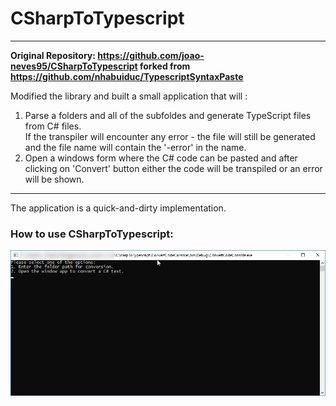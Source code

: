 # CSharpToTypescript

----

**Original Repository:  https://github.com/joao-neves95/CSharpToTypescript forked from https://github.com/nhabuiduc/TypescriptSyntaxPaste**

Modified the library and built a small application that will : 
 1. Parse a folders and all of the subfoldes and generate TypeScript files from C# files.<br/>
   If the transpiler will encounter any error - the file will still be generated and the file name will contain the '-error' in the name.
 2. Open a windows form where the C# code can be pasted and after clicking on 'Convert' button either the code will be transpiled or an error will be shown.</br>
--- 

The application is a quick-and-dirty implementation.

### How to use CSharpToTypescript:

![Screenshot](ConvertCodeConsole.png)
